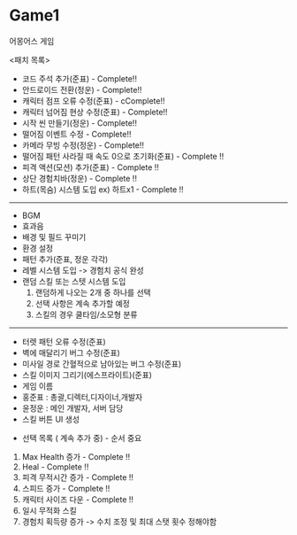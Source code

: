 # Game1
어몽어스 게임

<패치 목록>

- 코드 주석 추가(준표) - Complete!!
- 안드로이드 전환(정운) - Complete!!
- 캐릭터 점프 오류 수정(준표) - cComplete!!
- 캐릭터 넘어짐 현상 수정(준표) - Complete!! 
- 시작 씬 만들기(정운) - Complete!!
- 떨어짐 이벤트 수정 - Complete!!
- 카메라 무빙 수정(정운) - Complete!!
- 떨어짐 패턴 사라질 때 속도 0으로 초기화(준표) - Complete !!
- 피격 액션(모션) 추가(준표) - Complete !!
- 상단 경험치바(정운) - Complete !!
- 하트(목숨) 시스템 도입 ex) 하트x1 - Complete !!
------------------------------------------

- BGM
- 효과음
- 배경 및 필드 꾸미기
- 환경 설정
- 패턴 추가(준표, 정운 각각)
- 레벨 시스템 도입 -> 경험치 공식 완성
- 랜덤 스킬 또는 스텟 시스템 도입
  1) 랜덤하게 나오는 2개 중 하나를 선택
  2) 선택 사항은 계속 추가할 예정
  3) 스킬의 경우 쿨타임/소모형 분류

--------------------------------------------
- 터렛 패턴 오류 수정(준표)
- 벽에 매달리기 버그 수정(준표)
- 미사일 경로 간혈적으로 남아있는 버그 수정(준표)
- 스킬 이미지 그리기(에스프라이트)(준표)
- 게임 이름
- 홍준표 : 총괄,디렉터,디자이너,개발자
- 윤정운 : 메인 개발자, 서버 담당
- 스킬 버튼 UI 생성
* 선택 목록 ( 계속 추가 중) - 순서 중요
1. Max Health 증가 - Complete !!
2. Heal - Complete !!
3. 피격 무적시간 증가 - Complete !!
4. 스피드 증가 - Complete !!
5. 캐릭터 사이즈 다운 - Complete !!
6. 일시 무적화 스킬
7. 경험치 획득량 증가
-> 수치 조정 및 최대 스탯 횟수 정해야함
